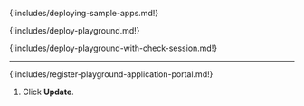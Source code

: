 

{!includes/deploying-sample-apps.md!}


{!includes/deploy-playground.md!}


{!includes/deploy-playground-with-check-session.md!}

---

{!includes/register-playground-application-portal.md!}

1.  Click **Update**.



